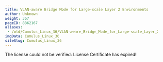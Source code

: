 ```yaml
---
title: VLAN-aware Bridge Mode for Large-scale Layer 2 Environments
author: Unknown
weight: 357
pageID: 8362167
aliases:
 - /old/Cumulus_Linux_36/VLAN-aware_Bridge_Mode_for_Large-scale_Layer_2_Environments.html
imgData: Cumulus_Linux_36
siteSlug: Cumulus_Linux_36
---
```

<span class="error">The license could not be verified: License
Certificate has expired\!</span>
